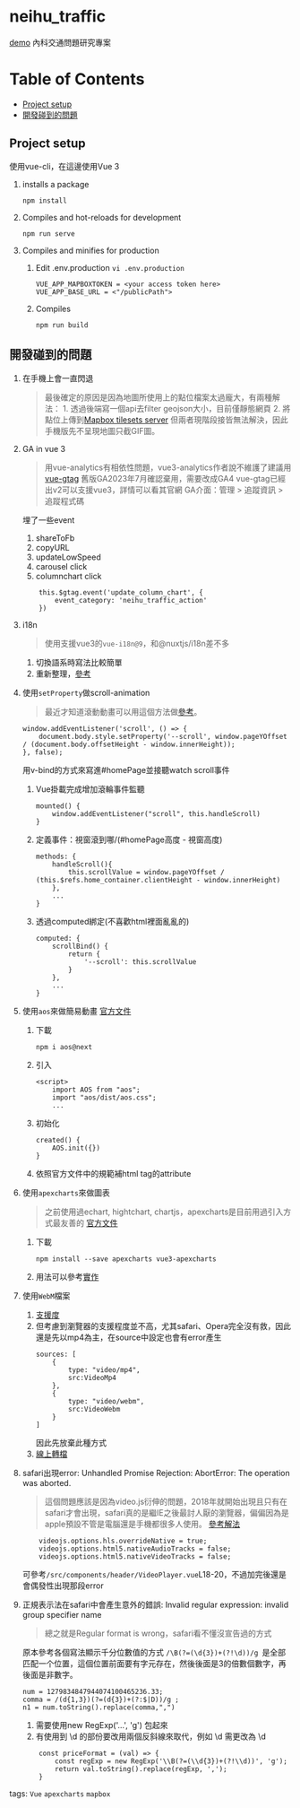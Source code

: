 # neihu_traffic
[demo](https://ingridkao.github.io/neihu_traffic/)
內科交通問題研究專案


# Table of Contents
* [Project setup](#project-setup)
* [開發碰到的問題](#開發碰到的問題)


## Project setup
使用vue-cli，在這邊使用Vue 3

1.  installs a package
    ```
    npm install
    ```

2. Compiles and hot-reloads for development
    ```
    npm run serve
    ```

3. Compiles and minifies for production
    1. Edit .env.production
    `vi .env.production`
        ```
        VUE_APP_MAPBOXTOKEN = <your access token here>
        VUE_APP_BASE_URL = <"/publicPath">
        ```
    2. Compiles
        ```
        npm run build
        ```

## 開發碰到的問題
1. 在手機上會一直閃退
    > 最後確定的原因是因為地圖所使用上的點位檔案太過龐大，有兩種解法：
        1.  透過後端寫一個api去filter geojson大小，目前僅靜態網頁
        2. 將點位上傳到[Mapbox tilesets server](https://studio.mapbox.com/tilesets)
        但兩者現階段接皆無法解決，因此手機版先不呈現地圖只截GIF圖。


2. GA in vue 3
    > 用vue-analytics有相依性問題，vue3-analytics作者說不維護了建議用[vue-gtag](https://matteo-gabriele.gitbook.io/vue-gtag/)
    > 舊版GA2023年7月確認棄用，需要改成GA4
    > vue-gtag已經出v2可以支援vue3，詳情可以看其官網
    > GA介面：管理 > 追蹤資訊 > 追蹤程式碼

    埋了一些event
    1. shareToFb
    2. copyURL
    3. updateLowSpeed
    4. carousel click
    5. columnchart click
    ```
        this.$gtag.event('update_column_chart', {
            event_category: 'neihu_traffic_action'
        }) 
    ```



3. i18n
    > 使用支援vue3的`vue-i18n@9`，和@nuxtjs/i18n差不多
    1. 切換語系時寫法比較簡單
    2. 重新整理，[參考](https://ithelp.ithome.com.tw/articles/10262689?sc=iThelpR)



4. 使用`setProperty`做scroll-animation
    > 最近才知道滾動動畫可以用這個方法做[參考](https://css-tricks.com/books/greatest-css-tricks/scroll-animation/)。
    ```
    window.addEventListener('scroll', () => {
        document.body.style.setProperty('--scroll', window.pageYOffset / (document.body.offsetHeight - window.innerHeight));
    }, false);
    ```

    用v-bind的方式來寫進#homePage並接聽watch scroll事件
    1. Vue掛載完成增加滾輪事件監聽
        ```
        mounted() {
            window.addEventListener("scroll", this.handleScroll)
        }
        ```
    2. 定義事件：視窗滾到哪/(#homePage高度 - 視窗高度)
        ```
        methods: {
            handleScroll(){
                this.scrollValue = window.pageYOffset / (this.$refs.home_container.clientHeight - window.innerHeight)
            },
            ...
        }
        ```
    3. 透過computed綁定(不喜歡html裡面亂亂的)
        ```
        computed: {
            scrollBind() {
                return {
                    '--scroll': this.scrollValue
                }
            },
            ...
        }
        ```



5. 使用`aos`來做簡易動畫
    [官方文件](https://michalsnik.github.io/aos/)
    1. 下載
        ```
        npm i aos@next
        ```
    2. 引入
        ```
        <script>
            import AOS from "aos";
            import "aos/dist/aos.css";
            ...
        ```
    3. 初始化
        ```
        created() {
            AOS.init({})
        }
        ```
    4. 依照官方文件中的規範補html tag的attribute



6. 使用`apexcharts`來做圖表
    > 之前使用過echart, hightchart, chartjs，apexcharts是目前用過引入方式最友善的
    [官方文件](https://apexcharts.com/docs/vue-charts/)
    1. 下載
        ```
        npm install --save apexcharts vue3-apexcharts
        ```
    2. 用法可以參考[實作](https://github.com/ingridkao/neihu_traffic/blob/main/src/components/charts/ColumnBasic.vue)



7. 使用`WebM`檔案
    1.  [支援度](https://caniuse.com/webm)
    2. 但考慮到瀏覽器的支援程度並不高，尤其safari、Opera完全沒有救，因此還是先以mp4為主，在source中設定也會有error產生
        ```
        sources: [
            {
                type: "video/mp4",
                src:VideoMp4
            },
            {
                type: "video/webm",
                src:VideoWebm
            }
        ]
        ```
        因此先放棄此種方式
    3. [線上轉檔](https://cloudconvert.com/webm-to-mp4)


8. safari出現error: Unhandled Promise Rejection: AbortError: The operation was aborted.
    > 這個問題應該是因為video.js衍伸的問題，2018年就開始出現且只有在safari才會出現，safari真的是繼IE之後最討人厭的瀏覽器，偏偏因為是apple預設不管是電腦還是手機都很多人使用。
    [參考解法](https://github.com/videojs/videojs-contrib-quality-levels/issues/32)
    ```
        videojs.options.hls.overrideNative = true;
        videojs.options.html5.nativeAudioTracks = false;
        videojs.options.html5.nativeVideoTracks = false;
    ```
    可參考`/src/components/header/VideoPlayer.vue`L18-20，不過加完後還是會偶發性出現那段error

9. 正規表示法在safari中會產生意外的錯誤: Invalid regular expression: invalid group specifier name
    > 總之就是Regular format is wrong，safari看不懂沒宣告過的方式
    
    原本參考各個寫法顯示千分位數值的方式
    `/\B(?=(\d{3})+(?!\d))/g `是全部匹配一个位置，這個位置前面要有字元存在，然後後面是3的倍數個數字，再後面是非數字。
    ```
    num = 1279834847944074100465236.33;
    comma = /(d{1,3})(?=(d{3})+(?:$|D))/g ;
    n1 = num.toString().replace(comma,",")
    ```

    1. 需要使用new RegExp('...', 'g') 包起來
    2. 有使用到 \d 的部份要改用兩個反斜線來取代，例如 \d 需更改為 \\d
    ```
        const priceFormat = (val) => {
            const regExp = new RegExp('\\B(?=(\\d{3})+(?!\\d))', 'g');
            return val.toString().replace(regExp, ',');
        }
    ```

tags: `Vue` `apexcharts` `mapbox`